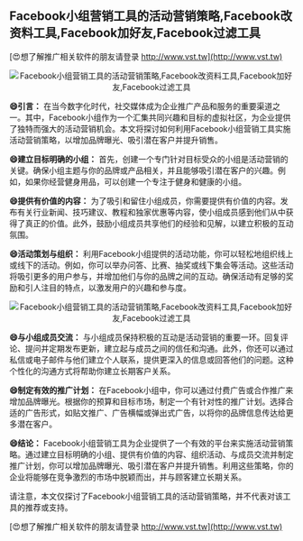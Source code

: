 ## **Facebook小组营销工具的活动营销策略,Facebook改资料工具,Facebook加好友,Facebook过滤工具**

[😍想了解推广相关软件的朋友请登录 http://www.vst.tw](http://www.vst.tw)

 <center><img src="https://vst.tw/MP4/tuiguang/png/3.png" alt="Facebook小组营销工具的活动营销策略,Facebook改资料工具,Facebook加好友,Facebook过滤工具"></center>

**😄引言：**
在当今数字化时代，社交媒体成为企业推广产品和服务的重要渠道之一。其中，Facebook小组作为一个汇集共同兴趣和目标的虚拟社区，为企业提供了独特而强大的活动营销机会。本文将探讨如何利用Facebook小组营销工具实施活动营销策略，以增加品牌曝光、吸引潜在客户并提升销售。

**😄建立目标明确的小组：**
首先，创建一个专门针对目标受众的小组是活动营销的关键。确保小组主题与你的品牌或产品相关，并且能够吸引潜在客户的兴趣。例如，如果你经营健身用品，可以创建一个专注于健身和健康的小组。

**😄提供有价值的内容：**
为了吸引和留住小组成员，你需要提供有价值的内容。发布有关行业新闻、技巧建议、教程和独家优惠等内容，使小组成员感到他们从中获得了真正的价值。此外，鼓励小组成员共享他们的经验和见解，以建立积极的互动氛围。

**😄活动策划与组织：**
利用Facebook小组提供的活动功能，你可以轻松地组织线上或线下的活动。例如，你可以举办问答、比赛、抽奖或线下集会等活动。这些活动将吸引更多的用户参与，并增加他们与你的品牌之间的互动。确保活动有足够的奖励和引人注目的特点，以激发用户的兴趣和参与度。

 <center><img src="https://vst.tw/MP4/tuiguang/png/6.png" alt="Facebook小组营销工具的活动营销策略,Facebook改资料工具,Facebook加好友,Facebook过滤工具"></center>

**😄与小组成员交流：**
与小组成员保持积极的互动是活动营销的重要一环。回复评论、提问并定期发布更新，建立起与成员之间的信任和沟通。此外，你还可以通过私信或电子邮件与他们建立个人联系，提供更深入的信息或回答他们的问题。这种个性化的沟通方式将帮助你建立长期客户关系。

**😄制定有效的推广计划：**
在Facebook小组中，你可以通过付费广告或合作推广来增加品牌曝光。根据你的预算和目标市场，制定一个有针对性的推广计划。选择合适的广告形式，如贴文推广、广告横幅或弹出式广告，以将你的品牌信息传达给更多潜在客户。

**😄结论：**
Facebook小组营销工具为企业提供了一个有效的平台来实施活动营销策略。通过建立目标明确的小组、提供有价值的内容、组织活动、与成员交流并制定推广计划，你可以增加品牌曝光、吸引潜在客户并提升销售。利用这些策略，你的企业将能够在竞争激烈的市场中脱颖而出，并与顾客建立长期关系。

请注意，本文仅探讨了Facebook小组营销工具的活动营销策略，并不代表对该工具的推荐或支持。

[😍想了解推广相关软件的朋友请登录 http://www.vst.tw](http://www.vst.tw)



